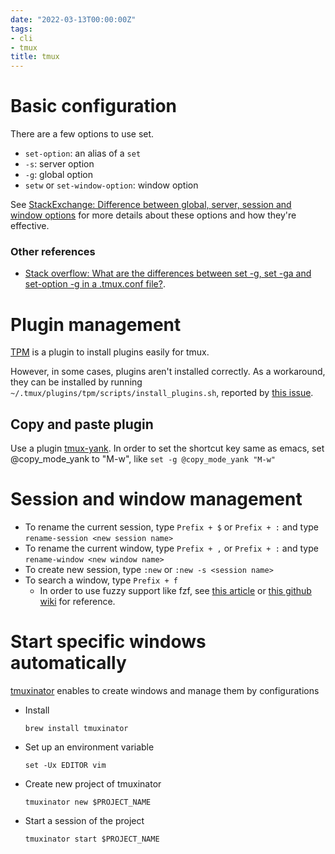 ```yaml
---
date: "2022-03-13T00:00:00Z"
tags:
- cli
- tmux
title: tmux
---
```


Basic configuration
===

There are a few options to use set.

- `set-option`: an alias of a `set`
- `-s`: server option
- `-g`: global option
- `setw` or `set-window-option`: window option

See [StackExchange: Difference between global, server, session and window options](https://superuser.com/questions/758843/difference-between-global-server-session-and-window-options) for more details about these options and how they're effective.


### Other references
- [Stack overflow: What are the differences between set -g, set -ga and set-option -g in a .tmux.conf file?](https://stackoverflow.com/questions/45017773/what-are-the-differences-between-set-g-set-ga-and-set-option-g-in-a-tmux-co).


Plugin management
===
[TPM](https://github.com/tmux-plugins/tpm) is a plugin to install plugins easily for tmux.

However, in some cases, plugins aren't installed correctly.
As a workaround, they can be installed by running `~/.tmux/plugins/tpm/scripts/install_plugins.sh`, reported by [this issue](https://github.com/tmux-plugins/tpm/issues/193#issuecomment-775598298).


Copy and paste plugin
---

Use a plugin [tmux-yank](https://github.com/tmux-plugins/tmux-yank).
In order to set the shortcut key same as emacs, set @copy_mode_yank to "M-w", like `set -g @copy_mode_yank "M-w"`



Session and window management
===

- To rename the current session, type `Prefix + $` or `Prefix + :` and type `rename-session <new session name>`
- To rename the current window, type `Prefix + ,` or `Prefix + :` and type `rename-window <new window name>`
- To create new session, type `:new` or `:new -s <session name>`
- To search a window, type `Prefix + f`
    - In order to use fuzzy support like fzf, see [this article](https://eioki.eu/2021/01/12/tmux-and-fzf-fuzzy-tmux-session-window-pane-switcher) or [this github wiki](https://github.com/junegunn/fzf/wiki/Examples#tmux) for reference.


Start specific windows automatically
===
[tmuxinator](https://github.com/tmuxinator/tmuxinator) enables to create windows and manage them by configurations

- Install
    ```
    brew install tmuxinator
    ```

- Set up an environment variable
    ```
    set -Ux EDITOR vim
    ```

- Create new project of tmuxinator
    ```
    tmuxinator new $PROJECT_NAME
    ```

- Start a session of the project
    ```
    tmuxinator start $PROJECT_NAME
    ```
